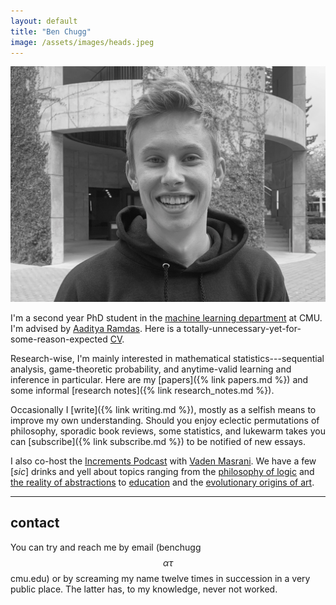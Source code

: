 ```yaml
---
layout: default
title: "Ben Chugg"
image: /assets/images/heads.jpeg
---
```


<img id='headerim' src="/assets/images/lawme.jpg">
<p id="caption"></p>

I'm a second year PhD student in the [machine learning department](https://www.ml.cmu.edu/) at CMU. I'm advised by [Aaditya Ramdas](https://www.stat.cmu.edu/~aramdas/).  Here is a totally-unnecessary-yet-for-some-reason-expected [CV](assets/files/cv.pdf).

Research-wise, I'm mainly interested in mathematical statistics---sequential analysis, game-theoretic probability, and anytime-valid learning and inference in particular. Here are 
my [papers]({% link papers.md %}) and some informal [research notes]({% link research_notes.md %}). 

Occasionally I [write]({% link writing.md %}), mostly as a selfish means to improve my own understanding. Should you enjoy eclectic permutations of philosophy, sporadic book reviews, some statistics, and lukewarm takes you can [subscribe]({% link subscribe.md %}) to be notified of new essays. 

I also co-host the [Increments Podcast](https://www.incrementspodcast.com/) with [Vaden Masrani](https://vmasrani.github.io/). We have a few [_sic_] drinks and yell about topics ranging from the [philosophy of logic](https://www.incrementspodcast.com/28) and [the reality of abstractions](https://www.incrementspodcast.com/24) to  [education](https://www.incrementspodcast.com/37) and the [evolutionary origins of art](https://www.incrementspodcast.com/50). 


---

## contact

You can try and reach me by email (benchugg $$\alpha\tau$$ cmu.edu) or by screaming my name twelve times in succession in a very public place. The latter has, to my knowledge, never not worked. 



